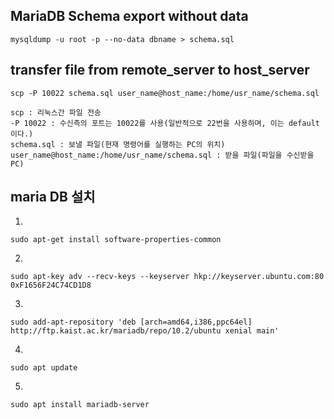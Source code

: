 ## MariaDB Schema export without data
`mysqldump -u root -p --no-data dbname > schema.sql`

## transfer file from remote_server to host_server
`scp -P 10022 schema.sql user_name@host_name:/home/usr_name/schema.sql`
```
scp : 리눅스간 파일 전송
-P 10022 : 수신측의 포트는 10022를 사용(일반적으로 22번을 사용하며, 이는 default이다.)
schema.sql : 보낼 파일(현재 명령어를 실행하는 PC의 위치)
user_name@host_name:/home/usr_name/schema.sql : 받을 파일(파일을 수신받을 PC)
```

## maria DB 설치

1. 
``sudo apt-get install software-properties-common``

2. 
``sudo apt-key adv --recv-keys --keyserver hkp://keyserver.ubuntu.com:80 0xF1656F24C74CD1D8``

3.
``sudo add-apt-repository 'deb [arch=amd64,i386,ppc64el] http://ftp.kaist.ac.kr/mariadb/repo/10.2/ubuntu xenial main'``

4.
``sudo apt update``

5. 
``sudo apt install mariadb-server``

